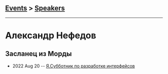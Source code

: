 ## [Events](../README.md) > [Speakers](../speakers.md)
---

# Александр Нефедов

## Засланец из Морды
- 2022 Aug 20 -- [Я.Субботник по разработке интерфейсов](https://www.youtube.com/watch?v=A_7-hGxLseY&t=10398s)    
